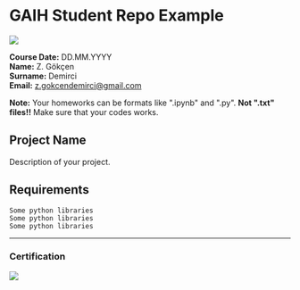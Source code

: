 # GAIH Student Repo Example
![](img/newlogo.png)

**Course Date:** DD.MM.YYYY  
**Name:** Z. Gökçen  
**Surname:** Demirci  
**Email:** z.gokcendemirci@gmail.com  

**Note:** Your homeworks can be formats like ".ipynb" and ".py". **Not ".txt" files!!** Make sure that your codes works.  

## Project Name
Description of your project.

## Requirements
```
Some python libraries
Some python libraries
Some python libraries
```
---

### Certification
![](img/TopLearnerCertificate.png)

